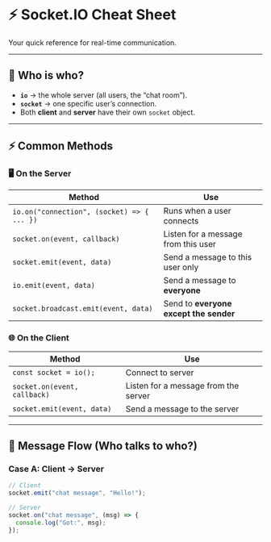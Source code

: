# ⚡ Socket.IO Cheat Sheet

Your quick reference for real-time communication.

---

## 🔑 Who is who?
- **`io`** → the whole server (all users, the “chat room”).  
- **`socket`** → one specific user’s connection.  
- Both **client** and **server** have their own `socket` object.  

---

## ⚡ Common Methods

### 🖥️ On the Server
| Method | Use |
|--------|-----|
| `io.on("connection", (socket) => { ... })` | Runs when a user connects |
| `socket.on(event, callback)` | Listen for a message from this user |
| `socket.emit(event, data)` | Send a message to this user only |
| `io.emit(event, data)` | Send a message to **everyone** |
| `socket.broadcast.emit(event, data)` | Send to **everyone except the sender** |

### 🌐 On the Client
| Method | Use |
|--------|-----|
| `const socket = io();` | Connect to server |
| `socket.on(event, callback)` | Listen for a message from the server |
| `socket.emit(event, data)` | Send a message to the server |

---

## 📡 Message Flow (Who talks to who?)

### Case A: Client → Server
```js
// Client
socket.emit("chat message", "Hello!");

// Server
socket.on("chat message", (msg) => {
  console.log("Got:", msg);
});
